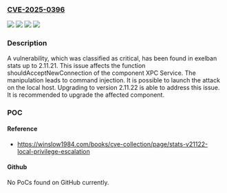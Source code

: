 ### [CVE-2025-0396](https://cve.mitre.org/cgi-bin/cvename.cgi?name=CVE-2025-0396)
![](https://img.shields.io/static/v1?label=Product&message=stats&color=blue)
![](https://img.shields.io/static/v1?label=Version&message=%3D%202.11.0%20&color=brighgreen)
![](https://img.shields.io/static/v1?label=Vulnerability&message=Command%20Injection&color=brighgreen)
![](https://img.shields.io/static/v1?label=Vulnerability&message=Injection&color=brighgreen)

### Description

A vulnerability, which was classified as critical, has been found in exelban stats up to 2.11.21. This issue affects the function shouldAcceptNewConnection of the component XPC Service. The manipulation leads to command injection. It is possible to launch the attack on the local host. Upgrading to version 2.11.22 is able to address this issue. It is recommended to upgrade the affected component.

### POC

#### Reference
- https://winslow1984.com/books/cve-collection/page/stats-v21122-local-privilege-escalation

#### Github
No PoCs found on GitHub currently.

